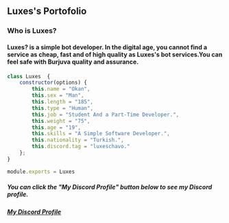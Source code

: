 <H2>Luxes's Portofolio</H2>

<h3>Who is Luxes?</h3>
<h4>Luxes? is a simple bot developer. In the digital age, you cannot find a service as cheap, fast and of high quality as Luxes's bot services.You can feel safe with Burjuva quality and assurance.</h4>


```js
class Luxes  {
    constructor(options) {
        this.name = "Okan",
        this.sex = "Man",
        this.length = "185",
        this.type = "Human",
        this.job = "Student And a Part-Time Developer.",
        this.weight = "75",
        this.age = "19",
        this.skills = "A Simple Software Developer.",
        this.nationality = "Turkish.",
        this.discord.tag = "luxeschavo."
    };
}

module.exports = Luxes 
```

<H5>You can click the "My Discord Profile" button below to see my Discord profile.<H5>

[My Discord Profile](https://discord.com/users/1269545869758173235)
```
